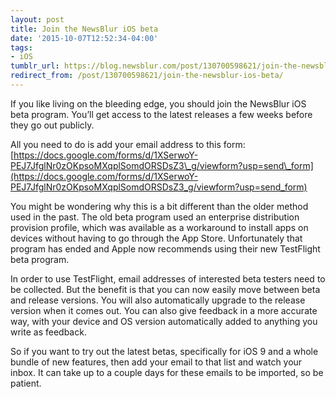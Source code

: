 ```yaml
---
layout: post
title: Join the NewsBlur iOS beta
date: '2015-10-07T12:52:34-04:00'
tags:
- iOS
tumblr_url: https://blog.newsblur.com/post/130700598621/join-the-newsblur-ios-beta
redirect_from: /post/130700598621/join-the-newsblur-ios-beta/
---
```

If you like living on the bleeding edge, you should join the NewsBlur iOS beta program. You’ll get access to the latest releases a few weeks before they go out publicly.

All you need to do is add your email address to this form: [https://docs.google.com/forms/d/1XSerwoY-PEJ7JfglNr0zOKpsoMXqplSomdORSDsZ3\_g/viewform?usp=send\_form](https://docs.google.com/forms/d/1XSerwoY-PEJ7JfglNr0zOKpsoMXqplSomdORSDsZ3_g/viewform?usp=send_form)

You might be wondering why this is a bit different than the older method used in the past. The old beta program used an enterprise distribution provision profile, which was available as a workaround to install apps on devices without having to go through the App Store. Unfortunately that program has ended and Apple now recommends using their new TestFlight beta program.

In order to use TestFlight, email addresses of interested beta testers need to be collected. But the benefit is that you can now easily move between beta and release versions. You will also automatically upgrade to the release version when it comes out. You can also give feedback in a more accurate way, with your device and OS version automatically added to anything you write as feedback.

So if you want to try out the latest betas, specifically for iOS 9 and a whole bundle of new features, then add your email to that list and watch your inbox. It can take up to a couple days for these emails to be imported, so be patient.


